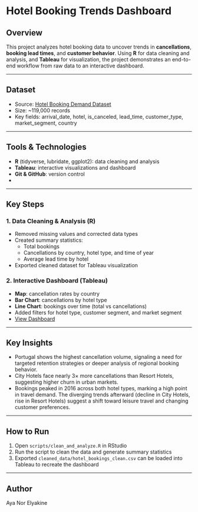 # Hotel Booking Trends Dashboard

## Overview
This project analyzes hotel booking data to uncover trends in **cancellations**, **booking lead times**, and **customer behavior**. Using **R** for data cleaning and analysis, and **Tableau** for visualization, the project demonstrates an end-to-end workflow from raw data to an interactive dashboard.

---

## Dataset
- Source: [Hotel Booking Demand Dataset](https://www.kaggle.com/datasets/jessemostipak/hotel-booking-demand)  
- Size: ~119,000 records  
- Key fields: arrival_date, hotel, is_canceled, lead_time, customer_type, market_segment, country

---

## Tools & Technologies
- **R** (tidyverse, lubridate, ggplot2): data cleaning and analysis  
- **Tableau**: interactive visualizations and dashboard  
- **Git & GitHub**: version control
- 
---

## Key Steps

### 1. Data Cleaning & Analysis (R)
- Removed missing values and corrected data types  
- Created summary statistics:
  - Total bookings  
  - Cancellations by country, hotel type, and time of year  
  - Average lead time by hotel  
- Exported cleaned dataset for Tableau visualization  

### 2. Interactive Dashboard (Tableau)
- **Map**: cancellation rates by country  
- **Bar Chart**: cancellations by hotel type  
- **Line Chart**: bookings over time (total vs cancellations)  
- Added filters for hotel type, customer segment, and market segment  
- [View Dashboard](https://public.tableau.com/views/HotelBookingTrendsDashboard/Dashboard1?:language=en-US&:sid=&:redirect=auth&:display_count=n&:origin=viz_share_link)

---

## Key Insights
- Portugal shows the highest cancellation volume, signaling a need for targeted retention strategies or deeper analysis of regional booking behavior.
- City Hotels face nearly 3× more cancellations than Resort Hotels, suggesting higher churn in urban markets.
- Bookings peaked in 2016 across both hotel types, marking a high point in travel demand. The diverging trends afterward (decline in City Hotels, rise in Resort Hotels) suggest a shift toward leisure travel and changing customer preferences.

---

## How to Run
1. Open `scripts/clean_and_analyze.R` in RStudio  
2. Run the script to clean the data and generate summary statistics  
3. Exported `cleaned_data/hotel_bookings_clean.csv` can be loaded into Tableau to recreate the dashboard  

---

## Author
Aya Nor Elyakine
